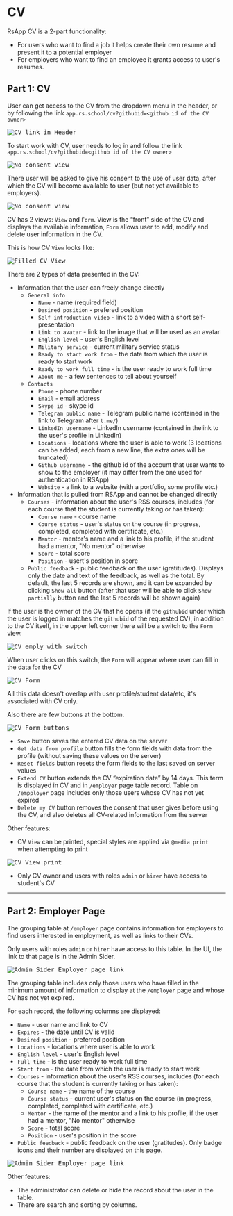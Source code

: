 # CV

RsApp CV is a 2-part functionality:
* For users who want to find a job it helps create their own resume and present it to a potential employer
* For employers who want to find an employee it grants access to user's resumes. 

## Part 1: CV

User can get access to the CV from the dropdown menu in the header, or by following the link `app.rs.school/cv?githubid=<github id of the CV owner>`

<kbd>![CV link in Header](./img/cv/header-dropdown.JPG)</kbd>

To start work with CV, user needs to log in and follow the link `app.rs.school/cv?githubid=<github id of the CV owner>`

<kbd>![No consent view](./img/cv/no-consent.JPG)</kbd>

There user will be asked to give his consent to the use of user data, after which the CV will become available to user (but not yet available to employers).

<kbd>![No consent view](./img/cv/no-consent-modal.JPG)</kbd>

CV has 2 views: `View` and `Form`.
View is the “front” side of the CV and displays the available information, `Form` allows user to add, modify and delete user information in the CV.

This is how CV `View` looks like:

<kbd>![Filled CV View](./img/cv/cv-view-filled.JPG)</kbd>

There are 2 types of data presented in the CV:
* Information that the user can freely change directly
    * `General info`
        * `Name` - name (required field)
        * `Desired position` - prefered position
        * `Self introduction video` - link to a video with a short self-presentation
        * `Link to avatar` - link to the image that will be used as an avatar
        * `English level` - user's English level
        * `Military service` - current military service status
        * `Ready to start work from` - the date from which the user is ready to start work
        * `Ready to work full time` - is the user ready to work full time
        * `About me` - a few sentences to tell about yourself
    * `Contacts`
        * `Phone` - phone number
        * `Email` - email address
        * `Skype id` - skype id 
        * `Telegram public name` - Telegram public name (contained in the link to Telegram after `t.me/`)
        * `LinkedIn username` -  LinkedIn username (contained in thelink to the user's profile in LinkedIn)
        * `Locations` - locations where the user is able to work (3 locations can be added, each from a new line, the extra ones will be truncated)
        * `Github username `- the github id of the account that user wants to show to the employer (it may differ from the one used for authentication in RSApp)
        * `Website` - a link to a website (with a portfolio, some profile etc.)
* Information that is pulled from RSApp and cannot be changed directly
    * `Courses` - information about the user's RSS courses, includes (for each course that the student is currently taking or has taken):
        * `Course name` - course name
        * `Course status` - user's status on the course (in progress, completed, completed with certificate, etc.)
        * `Mentor` - mentor's name and a link to his profile, if the student had a mentor, "No mentor" otherwise
        * `Score` - total score
        * `Position` - usert's position in score
    * `Public feedback` - public feedback on the user (gratitudes). Displays only the date and text of the feedback, as well as the total. By default, the last 5 records are shown, and it can be expanded by clicking `Show all` button (after that user will be able to click `Show partially` button and the last 5 records will be shown again)

If the user is the owner of the CV that he opens (if the `githubid` under which the user is logged in matches the `githubid` of the requested CV), in addition to the CV itself, in the upper left corner there will be a switch to the `Form` view.

<kbd>![CV emply with switch](./img/cv/cv-empty.JPG)</kbd>

When user clicks on this switch, the `Form` will appear where user can fill in the data for the CV

<kbd>![CV Form](./img/cv/cv-form-filled.JPG)</kbd>

All this data doesn't overlap with user profile/student data/etc, it's associated with CV only.

Also there are few buttons at the bottom.

<kbd>![CV Form buttons](./img/cv/cv-form-buttons.JPG)</kbd>

* `Save` button saves the entered CV data on the server
* `Get data from profile` button fills the form fields with data from the profile (without saving these values ​​on the server)
* `Reset fields` button resets the form fields to the last saved on server values
* `Extend CV` button extends the CV “expiration date” by 14 days. This term is displayed in CV and in `/employer` page table record. Table on `/empployer` page includes only those users whose CV has not yet expired
* `Delete my CV` button removes the consent that user gives before using the CV, and also deletes all CV-related information from the server

Other features:

* CV `View` can be printed, special styles are applied via `@media print` when attempting to print

<kbd>![CV View print](./img/cv/cv-view-print.JPG)</kbd>

* Only CV owner and users with roles `admin` or `hirer` have access to student's CV

---

## Part 2: Employer Page
The grouping table at `/employer` page contains information for employers to find users interested in employment, as well as links to their CVs.

Only users with roles `admin` or `hirer` have access to this table. In the UI, the link to that page is in the Admin Sider.

<kbd>![Admin Sider Employer page link](./img/cv/employer-page-link.JPG)</kbd>

The grouping table includes only those users who have filled in the minimum amount of information to display at the `/employer` page and whose CV has not yet expired.

For each record, the following columns are displayed:
* `Name` - user name and link to CV
* `Expires` - the date until CV is valid
* `Desired position` - preferred position
* `Locations` - locations where user is able to work
* `English level` - user's English level
* `Full time` - is the user ready to work full time
* `Start from` - the date from which the user is ready to start work
* `Courses` - information about the user's RSS courses, includes (for each course that the student is currently taking or has taken):
    * `Course name` - the name of the course
    * `Course status` - current user's status on the course (in progress,   completed, completed with certificate, etc.)
    * `Mentor` - the name of the mentor and a link to his profile, if the   user had a mentor, "No mentor" otherwise
    * `Score` - total score
    * `Position` - user's position in the score
* `Public feedback` - public feedback on the user (gratitudes). Only badge icons and their number are displayed on this page.

<kbd>![Admin Sider Employer page link](./img/cv/employer-page.JPG)</kbd>

Other features:

* The administrator can delete or hide the record about the user in the table.
* There are search and sorting by columns.
